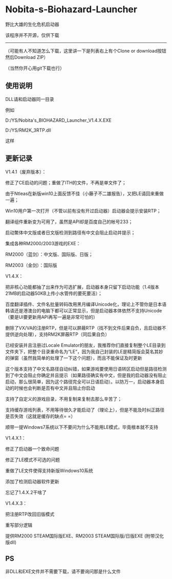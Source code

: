# Nobita-s-Biohazard-Launcher

野比大雄的生化危机启动器

该程序并不开源，仅供下载

----------
（可能有人不知道怎么下载，这里讲一下是列表右上有个Clone or download按钮然后Download ZIP）

（当然你开心用git下载也行）

使用说明
-------------
DLL请和启动器同一目录

例如

D:/YS/Nobita's_BIOHAZARD_Launcher_V1.4.X.EXE

D:/YS/RM2K_3RTP.dll

这样

更新记录
------------
V1.4.1（废弃版本）：

修正了CE启动的问题；重做了ITH的文件，不再是单文件了；

由于Ntleas在新版win10上面反馈不佳（小藤子不二雄报告），又把LE请回来重做一遍；

Win10用户第一次打开（不管以前有没有开过启动器）启动器会提示安装RTP；

翻译组件重新变为可用了，虽然是API却是百度自己的帐号233；

启动繁体中文版或者日文版检测到路径有中文会阻止启动并提示；

集成各种RM2000/2003游戏的EXE：

RM2000（蓝剑）：中文版、国际版、日版；

RM2003（金剑）：国际版

V1.4.X：

把非核心功能都抽了出来作为可选扩展，启动器本身只留下启动功能（1.4版本21MB的启动器50KB上传小水管传的要死要活）；

百度翻译插件、文件名批量转码改用黑月编译Unicode化，理论上不管你是日本语韩语还是港澳台的电脑下都可以正常显示，但是启动器本体依然不支持Unicode（要是UI要更新用API再写一遍是非常可怕的）

删除了VX/VA的注册RTP，但是可以屏蔽RTP（找不到文件后果自负，且启动器不提供逆向处理），支持RM2K屏蔽RTP（同后果自负）

已经安装并且注册过Locale Emulator的朋友，我推荐你们直接复制整个LE目录到文件夹下，把整个目录重命名为“LE”，因为我自己封装的LE是精简版会莫名其妙的弹窗（虽然我简单的处理了一下这个问题），而且不能保证及时更新

这个版本支持了中文名路径自动纠错，如果游戏要使用日语转区启动但是路径检测到了中文会阻止你确定并且提示（如果路径确实有中文，但是我的启动器没有阻止启动，那么很简单，因为这个路径完全可以日语启动）。以防万一，启动器本身启动的时候也会判断是否有中文并且阻止你启动

支持了自定义的游戏目录，不用复制来复制去那么辛苦了；

支持缓存游戏列表，不用等待很久才能启动了（理论上），但是不能及时纠正路径是否失效（这就是缓存的缺点= =）

顺带一提Windows7系统以下不要问为什么不能用LE模式，毕竟根本就不支持

V1.4.X.1：

修正了启动器一个致命问题

修正了LE模式不可选的问题

重做了LE文件使得支持新版Windows10系统

添加了检测启动器软件更新

忘记了1.4.X.2干啥了

V1.4.X.3：

把注册RTP改回旧版模式

重写部分逻辑

提供RM2000 STEAM国际版EXE、RM2003 STEAM国际版/日版EXE (附带汉化版dll)



PS
---------
非DLL和EXE文件并不需要下载，请不要询问那是什么文件
